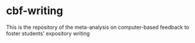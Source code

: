 # cbf-writing

This is the repository of the meta-analysis on computer-based feedback to foster students' expository writing
